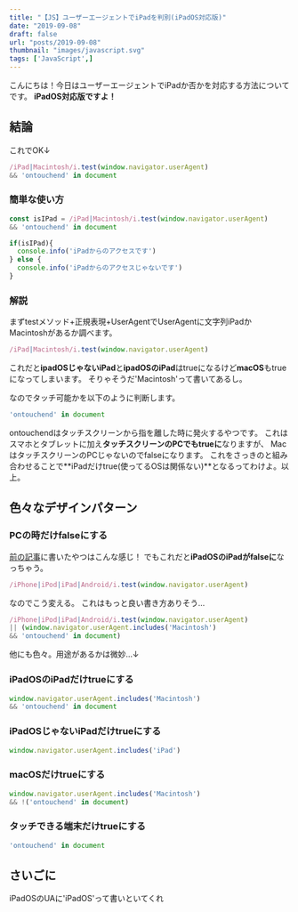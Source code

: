 ```yaml
---
title: "【JS】ユーザーエージェントでiPadを判別(iPadOS対応版)"
date: "2019-09-08"
draft: false
url: "posts/2019-09-08"
thumbnail: "images/javascript.svg"
tags: ['JavaScript',]
---
```


こんにちは！今日はユーザーエージェントでiPadか否かを対応する方法についてです。
**iPadOS対応版ですよ！**

## 結論

これでOK↓

```javascript
/iPad|Macintosh/i.test(window.navigator.userAgent)
&& 'ontouchend' in document
```

### 簡単な使い方


```javascript
const isIPad = /iPad|Macintosh/i.test(window.navigator.userAgent)
&& 'ontouchend' in document

if(isIPad){
  console.info('iPadからのアクセスです')
} else {
  console.info('iPadからのアクセスじゃないです')
}
```

### 解説

まずtestメソッド+正規表現+UserAgentでUserAgentに文字列iPadかMacintoshがあるか調べます。

```javascript
/iPad|Macintosh/i.test(window.navigator.userAgent)
```

これだと**ipadOSじゃないiPad**と**ipadOSのiPad**はtrueになるけど**macOS**もtrueになってしまいます。
そりゃそうだ'Macintosh'って書いてあるし。

なのでタッチ可能かを以下のように判断します。

```javascript
'ontouchend' in document
```

ontouchendはタッチスクリーンから指を離した時に発火するやつです。
これはスマホとタブレットに加え**タッチスクリーンのPCでもtrueに**なりますが、
MacはタッチスクリーンのPCじゃないのでfalseになります。
これをさっきのと組み合わせることで**iPadだけtrue(使ってるOSは関係ない)**となるってわけよ。以上。

## 色々なデザインパターン

### PCの時だけfalseにする

[前の記事](../2019-04-02/)に書いたやつはこんな感じ！
でもこれだと**iPadOSのiPadがfalseに**なっちゃう。

```javascript
/iPhone|iPod|iPad|Android/i.test(window.navigator.userAgent)
```

なのでこう変える。
これはもっと良い書き方ありそう...

```javascript
/iPhone|iPod|iPad|Android/i.test(window.navigator.userAgent)
|| (window.navigator.userAgent.includes('Macintosh')
&& 'ontouchend' in document)
```

他にも色々。用途があるかは微妙...↓

### iPadOSのiPadだけtrueにする
```javascript
window.navigator.userAgent.includes('Macintosh')
&& 'ontouchend' in document
```

### iPadOSじゃないiPadだけtrueにする
```javascript
window.navigator.userAgent.includes('iPad')
```

### macOSだけtrueにする
```javascript
window.navigator.userAgent.includes('Macintosh')
&& !('ontouchend' in document)
```

### タッチできる端末だけtrueにする
```javascript
'ontouchend' in document
```


## さいごに
iPadOSのUAに'iPadOS'って書いといてくれ
